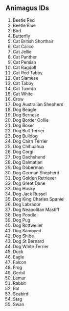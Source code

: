 ## Animagus IDs
1. Beetle Red
2. Beetle Blue
3. Bird
4. Butterfly
5. Cat British Shorthair
6. Cat Calico
7. Cat Jellie
8. Cat Panther
9. Cat Persian
10.  Cat Ragdoll
11.  Cat Red Tabby
12.  Cat Siamese
13.  Cat Tabby
14.  Cat Tuxedo
15.  Cat White
16.  Crow
17.  Dog Australian Shepherd
18.  Dog Beagle
19.  Dog Bernese
20.  Dog Border Collie
21.  Dog Boxer
22.  Dog Bull Terrier
23.  Dog Bulldog
24.  Dog Cairn Terrier
25.  Dog Chihuahua
26.  Dog Corgi
27.  Dog Dachshund
28.  Dog Dalmatian
29.  Dog Doberman
30.  Dog German Shepherd
31.  Dog Golden Retriever
32.  Dog Great Dane
33.  Dog Husky
34.  Dog Jack Russel
35.  Dog King Charles Spaniel
36.  Dog Labrador
37.  Dog Neapolitan Mastiff
38.  Dog Poodle
39.  Dog Pug
40.  Dog Rottweiler
41.  Dog Samoyed
42.  Dog Shiba
43.  Dog St Bernard
44.  Dog White Terrier
45.  Duck
46.  Eagle
47.  Falcon
48.  Frog
49.  Gerbil
50.  Lemur
51.  Rabbit
52.  Rat
53.  Seabird
54.  Stag
55.  Swan